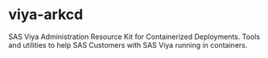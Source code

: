 # viya-arkcd
SAS Viya Administration Resource Kit for Containerized Deployments. Tools and utilities to help SAS Customers with SAS Viya running in containers.
